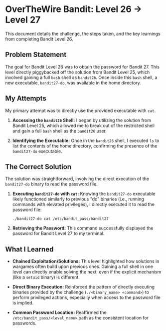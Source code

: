 # OverTheWire Bandit: Level 26 → Level 27

This document details the challenge, the steps taken, and the key learnings from completing Bandit Level 26.

## Problem Statement

The goal for Bandit Level 26 was to obtain the password for Bandit 27. This level directly piggybacked off the solution from Bandit Level 25, which involved gaining a full `bash` shell as `bandit26`. Once inside this `bash` shell, a new executable, `bandit27-do`, was available in the home directory.

## My Attempts

My primary attempt was to directly use the provided executable with `cat`.

1.  **Accessing the `bandit26` Shell:**
    I began by utilizing the solution from Bandit Level 25, which allowed me to break out of the restricted shell and gain a full `bash` shell as the `bandit26` user.

2.  **Identifying the Executable:**
    Once in the `bandit26` shell, I executed `ls` to list the contents of the home directory, confirming the presence of the `bandit27-do` executable.

## The Correct Solution

The solution was straightforward, involving the direct execution of the `bandit27-do` binary to read the password file.

1.  **Executing `bandit27-do` with `cat`:**
    Knowing the `bandit27-do` executable likely functioned similarly to previous "do" binaries (i.e., running commands with elevated privileges), I directly executed it to read the password file:

    ```
    ./bandit27-do cat /etc/bandit_pass/bandit27
    ```

2.  **Retrieving the Password:**
    This command successfully displayed the password for Bandit Level 27 to my terminal.

## What I Learned

- **Chained Exploitation/Solutions:** This level highlighted how solutions in wargames often build upon previous ones. Gaining a full shell in one level can directly enable solving the next, even if the explicit mechanism (like a `setuid` binary) is different.

- **Direct Binary Execution:** Reinforced the pattern of directly executing binaries provided by the challenge (`./<binary_name> <command>`) to perform privileged actions, especially when access to the password file is implied.

- **Common Password Location:** Reaffirmed the `/etc/bandit_pass/<level_name>` path as the consistent location for passwords.
